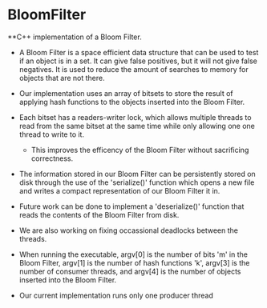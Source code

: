 # BloomFilter
**C++ implementation of a Bloom Filter. 

* A Bloom Filter is a space efficient data structure that can be used to test if an object is in a set. It can give false positives, but it will not give false negatives. It is used to reduce the amount of searches to memory for objects that are not there.
* Our implementation uses an array of bitsets to store the result of applying hash functions to the objects inserted into the Bloom Filter. 
* Each bitset has a readers-writer lock, which allows multiple threads to read from the same bitset at the same time while only allowing one one thread to write to it.
  * This improves the efficency of the Bloom Filter without sacrificing correctness.
* The information stored in our Bloom Filter can be persistently stored on disk through the use of the 'serialize()' function which opens a new file and writes a compact representation of our Bloom Filter it in.
* Future work can be done to implement a 'deserialize()' function that reads the contents of the Bloom Filter from disk.
* We are also working on fixing occassional deadlocks between the threads.


* When running the executable, argv[0] is the number of bits 'm' in the Bloom Filter, argv[1] is the number of hash functions 'k', argv[3] is the number of consumer threads, and argv[4] is the number of objects inserted into the Bloom Filter.
* Our current implementation runs only one producer thread
